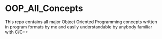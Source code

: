 # OOP_All_Concepts
This repo contains all major Object Oriented Programming concepts written in program formats by me and easily understandable by anybody familiar with C/C++
